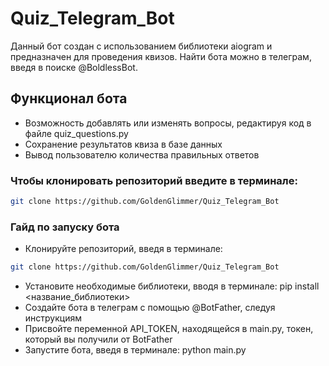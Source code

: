 # Quiz_Telegram_Bot
Данный бот создан с использованием библиотеки aiogram и предназначен для проведения квизов.
Найти бота можно в телеграм, введя в поиске @BoldlessBot.
## Функционал бота
- Возможность добавлять или изменять вопросы, редактируя код в файле quiz_questions.py
- Сохранение результатов квиза в базе данных
- Вывод пользователю количества правильных ответов
### Чтобы клонировать репозиторий введите в терминале:
```bash
git clone https://github.com/GoldenGlimmer/Quiz_Telegram_Bot
```
### Гайд по запуску бота
- Клонируйте репозиторий, введя в терминале:
```bash
git clone https://github.com/GoldenGlimmer/Quiz_Telegram_Bot
```
- Установите необходимые библиотеки, вводя в терминале: pip install <название_библиотеки>
- Создайте бота в телеграм с помощью @BotFather, следуя инструкциям
- Присвойте переменной API_TOKEN, находящейся в main.py, токен, который вы получили от BotFather
- Запустите бота, введя в терминале: python main.py
